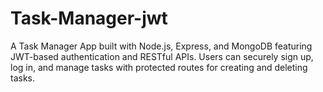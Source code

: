 # Task-Manager-jwt
A Task Manager App built with Node.js, Express, and MongoDB featuring JWT-based authentication and RESTful APIs. Users can securely sign up, log in, and manage tasks with protected routes for creating and deleting tasks.
